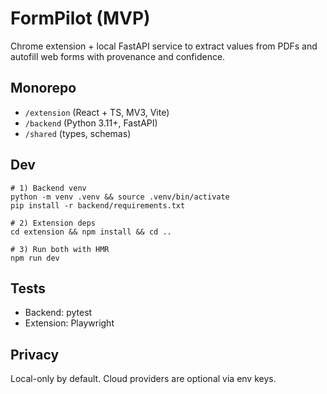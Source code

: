# FormPilot (MVP)

Chrome extension + local FastAPI service to extract values from PDFs and autofill web forms with provenance and confidence.

## Monorepo
- `/extension` (React + TS, MV3, Vite)
- `/backend` (Python 3.11+, FastAPI)
- `/shared` (types, schemas)

## Dev
```
# 1) Backend venv
python -m venv .venv && source .venv/bin/activate
pip install -r backend/requirements.txt

# 2) Extension deps
cd extension && npm install && cd ..

# 3) Run both with HMR
npm run dev
```

## Tests
- Backend: pytest
- Extension: Playwright

## Privacy
Local-only by default. Cloud providers are optional via env keys.

